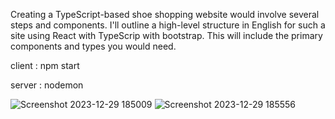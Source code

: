 

Creating a TypeScript-based shoe shopping website would involve several steps and components. I'll outline a high-level structure in English for such a site using React with TypeScrip with bootstrap. This will include the primary components and types you would need.


client : npm start 

server : nodemon



![Screenshot 2023-12-29 185009](https://github.com/ehababuresh/techit/assets/110368166/59090e94-9737-428e-81b3-e3d3edfb3ad6)
![Screenshot 2023-12-29 185556](https://github.com/ehababuresh/techit/assets/110368166/57653d2f-1843-432f-abc5-695320cd0f62)
